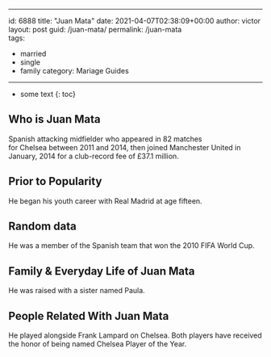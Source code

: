  ---
id: 6888
title: "Juan Mata"
date: 2021-04-07T02:38:09+00:00
author: victor
layout: post
guid: /juan-mata/
permalink: /juan-mata  
tags:
  - married
  - single
  - family
category: Mariage Guides
---

* some text
{: toc}

## Who is Juan Mata

Spanish attacking midfielder who appeared in 82 matches for Chelsea between 2011 and 2014, then joined Manchester United in January, 2014 for a club-record fee of £37.1 million.

## Prior to Popularity

He began his youth career with Real Madrid at age fifteen.

## Random data

He was a member of the Spanish team that won the 2010 FIFA World Cup.

## Family & Everyday Life of Juan Mata

He was raised with a sister named Paula.

## People Related With Juan Mata

He played alongside Frank Lampard on Chelsea. Both players have received the honor of being named Chelsea Player of the Year.
 